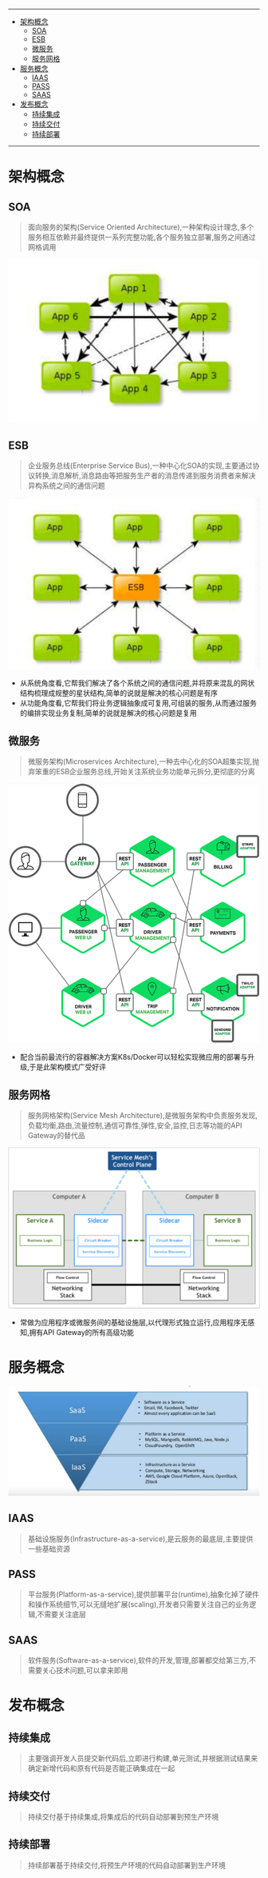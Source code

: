 -----
* [架构概念](#架构概念)
  * [SOA](#SOA)
  * [ESB](#ESB)
  * [微服务](#微服务)
  * [服务网格](#服务网格)
* [服务概念](#服务概念)
  * [IAAS](#IAAS)
  * [PASS](#PASS)
  * [SAAS](#SAAS)
* [发布概念](#发布概念)
  * [持续集成](#持续集成)
  * [持续交付](#持续交付)
  * [持续部署](#持续部署)
----

# 架构概念

## SOA

> 面向服务的架构(Service Oriented Architecture),一种架构设计理念,多个服务相互依赖并最终提供一系列完整功能,各个服务独立部署,服务之间通过网格调用

![image-20190131153009100](微服务中相关基础概念.assets/image-20190131153009100-8919809.png)

## ESB

> 企业服务总线(Enterprise Service Bus),一种中心化SOA的实现,主要通过协议转换,消息解析,消息路由等把服务生产者的消息传递到服务消费者来解决异构系统之间的通信问题

![image-20190131153552404](微服务中相关基础概念.assets/image-20190131153552404-8920152-8933884.png)

- 从系统角度看,它帮我们解决了各个系统之间的通信问题,并将原来混乱的网状结构梳理成规整的星状结构,简单的说就是解决的核心问题是有序
- 从功能角度看,它帮我们将业务逻辑抽象成可复用,可组装的服务,从而通过服务的编排实现业务复制,简单的说就是解决的核心问题是复用

## 微服务

> 微服务架构(Microservices Architecture),一种去中心化的SOA超集实现,抛弃笨重的ESB企业服务总线,开始关注系统业务功能单元拆分,更彻底的分离

![image-20190131141751681](微服务中相关基础概念.assets/image-20190131141751681-8915471-8933875.png)

- 配合当前最流行的容器解决方案K8s/Docker可以轻松实现微应用的部署与升级,于是此架构模式广受好评

## 服务网格

> 服务网格架构(Service Mesh Architecture),是微服务架构中负责服务发现,负载均衡,路由,流量控制,通信可靠性,弹性,安全,监控,日志等功能的API Gateway的替代品

![image-20190131175007654](微服务中相关基础概念.assets/image-20190131175007654-8928207-8933868.png)

- 常做为应用程序或微服务间的基础设施层,以代理形式独立运行,应用程序无感知,拥有API Gateway的所有高级功能

# 服务概念

![image-20190131113241402](微服务中相关基础概念.assets/image-20190131113241402-8905561-8933862.png)

## IAAS

> 基础设施服务(Infrastructure-as-a-service),是云服务的最底层,主要提供一些基础资源

## PASS

> 平台服务(Platform-as-a-service),提供部署平台(runtime),抽象化掉了硬件和操作系统细节,可以无缝地扩展(scaling),开发者只需要关注自己的业务逻辑,不需要关注底层

## SAAS

> 软件服务(Software-as-a-service),软件的开发,管理,部署都交给第三方,不需要关心技术问题,可以拿来即用

# 发布概念

## 持续集成

> 主要强调开发人员提交新代码后,立即进行构建,单元测试,并根据测试结果来确定新增代码和原有代码是否能正确集成在一起

## 持续交付

> 持续交付基于持续集成,将集成后的代码自动部署到预生产环境

## 持续部署

> 持续部署基于持续交付,将预生产环境的代码自动部署到生产环境

